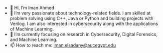 - 👋 Hi, I’m Iman Ahmed
- 👀 I’m very passionate about technology-related fields. I am skilled at problem solving using C++, Java or Python and building projects with Verilog. I am also interested in cybersecurity along with the applications of Machine Learning.
- 🌱 I’m currently focusing on research in Cybersecurity, Digital Forensics, and Machine Learning.
- 📫 How to reach me: iman.elsadany@aucegypt.edu
